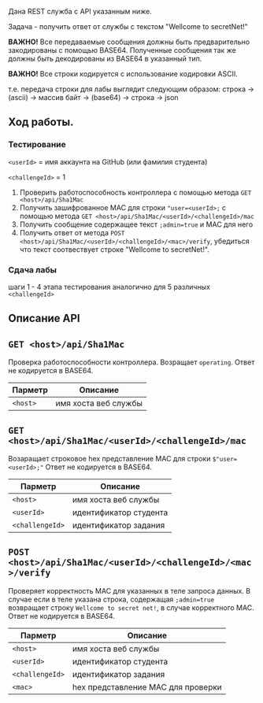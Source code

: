 Дана REST служба с API указанным ниже.

Задача - получить ответ от службы с текстом "Wellcome to secretNet!"

**ВАЖНО!** Все передаваемые сообщения должны быть предварительно закодированы с помощью BASE64. Полученные сообщения так же должны быть декодированы из BASE64 в указанный тип.

**ВАЖНО!** Все строки кодируется с использование кодировки ASCII.

т.е. передача строки для лабы выглядит следующим образом:
строка -> (asсii) -> массив байт -> (base64) -> строка -> json 

## Ход работы.

### Тестирование 

`<userId>` = имя аккаунта на GitHub  (или фамилия студента)

`<challengeId>` = 1

1. Проверить работоспособность контроллера с помощью метода `GET <host>/api/Sha1Mac`
2. Получить зашифрованное MAC для строки `"user=<userId>;` с помощью метода `GET <host>/api/Sha1Mac/<userId>/<challengeId>/mac`
3. Получить сообщение содержащее текст `;admin=true` и MAC для него
4. Получить ответ от метода `POST <host>/api/Sha1Mac/<userId>/<challengeId>/<mac>/verify`, убедиться что текст соотвествует строке "Wellcome to secretNet!".

### Сдача лабы
шаги 1 - 4 этапа тестирования аналогично для 5 различных `<challengeId>`

## Описание API

## `GET <host>/api/Sha1Mac`

Проверка работоспособности контроллера. Возращает `operating`. Ответ не кодируется в BASE64.

| Парметр| Описание| 
| --- | --- 
| `<host>` | имя хоста веб службы

## `GET <host>/api/Sha1Mac/<userId>/<challengeId>/mac`

Возаращает строковое hex представление MAC для строки `$"user=<userId>;"` Ответ не кодируется в BASE64.

| Парметр| Описание| 
| --- | --- 
| `<host>` | имя хоста веб службы
| `<userId>` | идентификатор студента
| `<challengeId>` | идентификатор задания

## `POST <host>/api/Sha1Mac/<userId>/<challengeId>/<mac>/verify`

Проверяет корректность MAC для указанных в теле запроса данных. В случае если в теле указана строка, содержащая `;admin=true`
возвращает строку `Wellcome to secret net!`, в случае корректного MAC. Ответ не кодируется в BASE64.

| Парметр| Описание| 
| --- | --- 
| `<host>` | имя хоста веб службы
| `<userId>` | идентификатор студента
| `<challengeId>` | идентификатор задания
| `<mac>` | hex представление MAC для проверки

